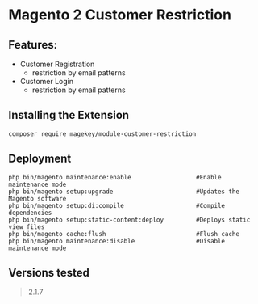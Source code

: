 # Magento 2 Customer Restriction

## Features:
 - Customer Registration
   - restriction by email patterns
 - Customer Login
   - restriction by email patterns

## Installing the Extension
    
    composer require magekey/module-customer-restriction

## Deployment

    php bin/magento maintenance:enable                  #Enable maintenance mode
    php bin/magento setup:upgrade                       #Updates the Magento software
    php bin/magento setup:di:compile                    #Compile dependencies
    php bin/magento setup:static-content:deploy         #Deploys static view files
    php bin/magento cache:flush                         #Flush cache
    php bin/magento maintenance:disable                 #Disable maintenance mode

## Versions tested
> 2.1.7
